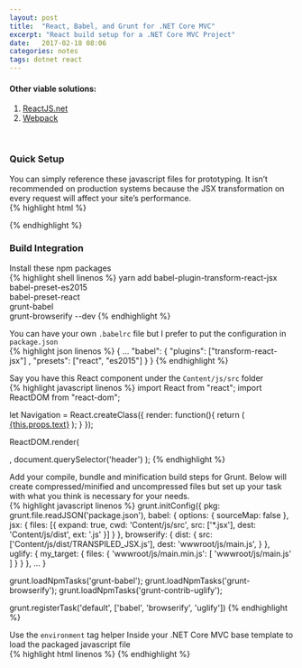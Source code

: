 ```yaml
---
layout: post
title:  "React, Babel, and Grunt for .NET Core MVC"
excerpt: "React build setup for a .NET Core MVC Project"
date:   2017-02-18 08:06
categories: notes
tags: dotnet react
---
```


#### Other viable solutions:
1. [ReactJS.net](https://reactjs.net/) 
2. [Webpack](https://facebook.github.io/react/docs/installation.html)
<p>&nbsp;</p>

### Quick Setup
You can simply reference these javascript files for prototyping.  It isn’t recommended on production systems because the JSX transformation on every request will affect your site’s performance.  
{% highlight html %}
<script type="text/javascript" src="/js/react.min.js"></script>
<script type="text/javascript" src="/js/react-dom.min.js"></script>
<script type="text/javascript" src="/js/babel.min.js"></script>
<!-- Note that the type is text/babel -->
<script type="text/babel" src="/js/main.js"></script>
{% endhighlight %}
<p></p>


### Build Integration

Install these npm packages  
{% highlight shell linenos %}
yarn add babel-plugin-transform-react-jsx \
    babel-preset-es2015 \
    babel-preset-react \
    grunt-babel \
    grunt-browserify --dev
{% endhighlight %} 
<p></p>

You can have your own `.babelrc` file but I prefer to put the configuration in `package.json`  
{% highlight json linenos %}
{
  ...
  "babel": {
    "plugins": ["transform-react-jsx"] ,
    "presets": ["react", "es2015"]
  }
}
{% endhighlight %}
<p></p>

Say you have this React component under the `Content/js/src` folder  
{% highlight javascript linenos %}
import React from "react";
import ReactDOM from "react-dom";

let Navigation = React.createClass({
    render: function(){
        return (
            <a href={this.props.link}>{this.props.text}</a>
        );
    }
});

ReactDOM.render(
    <div>
        <Navigation link="/" text="Home" />
        <Navigation link="/list" text="List" />
    </div>,
    document.querySelector('header')
);
{% endhighlight %}
<p></p>

Add your compile, bundle and minification build steps for Grunt.  Below will create compressed/minified and uncompressed files but set up your task with what you think is necessary for your needs.  
{% highlight javascript linenos %}
grunt.initConfig({
    pkg: grunt.file.readJSON('package.json'),
    babel: {
            options: {
                sourceMap: false
            },
            jsx: {
                files: [{
                    expand: true,
                    cwd: 'Content/js/src',
                    src: ['*.jsx'],
                    dest: 'Content/js/dist',
                    ext: '.js'
                }]
            }
    },
    browserify: {
            dist: {
                src: ['Content/js/dist/TRANSPILED_JSX.js'],
                dest: 'wwwroot/js/main.js',
            }
    },
    uglify: {
            my_target: {
                files: {
                    'wwwroot/js/main.min.js': [
                            'wwwroot/js/main.js'
                    ]
                }
            }
    },
    ...
}

grunt.loadNpmTasks('grunt-babel');
grunt.loadNpmTasks('grunt-browserify');
grunt.loadNpmTasks('grunt-contrib-uglify');

grunt.registerTask('default', ['babel', 'browserify', 'uglify'])
{% endhighlight %}
<p></p>

Use the `environment` tag helper Inside your .NET Core MVC base template to load the packaged javascript file  
{% highlight html linenos %}
<environment names="development, staging">
    <script type="text/javascript" src="/js/main.js"></script>
</environment>
<environment names="production">
    <script type="text/javascript" src="/js/main.min.js"></script>
</environment>
{% endhighlight %}